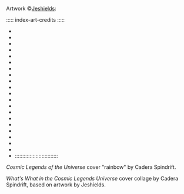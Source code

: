 Artwork &copy;[Jeshields](https://jeshields.com/):

::::: index-art-credits :::::
- [](#art-class-construct   )
- [](#art-class-divine      )
- [](#art-class-dynamo      )
- [](#art-class-expat       )
- [](#art-class-expert      )
- [](#art-class-haunt       )
- [](#art-class-hellspawn   )
- [](#art-class-inventor    )
- [](#art-class-kid         )
- [](#art-class-knight      )
- [](#art-class-mage        )
- [](#art-class-monarch     )
- [](#art-class-monstrosity )
- [](#art-class-paragon     )
- [](#art-class-pet         )
- [](#art-class-psychic     )
- [](#art-class-shaper      )
- [](#art-class-speedster   )
- [](#art-class-totem       )
- [](#art-class-twins       )
- [](#art-class-wheelman    )
:::::::::::::::::::::::::::::

*Cosmic Legends of the Universe* cover "rainbow" by Cadera Spindrift.

*What's What in the Cosmic Legends Universe* cover collage by Cadera Spindrift, 
based on artwork by Jeshields.

